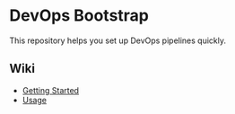 # DevOps Bootstrap

This repository helps you set up DevOps pipelines quickly.

## Wiki

- [Getting Started](wiki/getting-started.md) <!-- Create this file if needed -->
- [Usage](wiki/usage.md) <!-- Create this file if needed -->